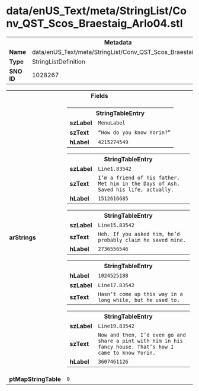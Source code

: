 <h1>data/enUS_Text/meta/StringList/Conv_QST_Scos_Braestaig_Arlo04.stl</h1><table><tr><th colspan="100%">Metadata</th></tr><tr><td><b>Name</b></td><td>data/enUS_Text/meta/StringList/Conv_QST_Scos_Braestaig_Arlo04.stl</td></tr><tr><td><b>Type</b></td><td>StringListDefinition</td></tr><tr><td><b>SNO ID</b></td><td>1028267</td></tr></table>

<table><tr><th colspan="100%">Fields</th></tr><tr><td><b>arStrings</b></td><td><table><tr><th colspan="100%">StringTableEntry</th></tr><tr><td><b>szLabel</b></td><td><code>MenuLabel</code></td></tr><tr><td><b>szText</b></td><td><code>“How do you know Yorin?”</code></td></tr><tr><td><b>hLabel</b></td><td><code>4215274549</code></td></tr></table>


<table><tr><th colspan="100%">StringTableEntry</th></tr><tr><td><b>szLabel</b></td><td><code>Line1.83542</code></td></tr><tr><td><b>szText</b></td><td><code>I’m a friend of his father. Met him in the Days of Ash. Saved his life, actually.</code></td></tr><tr><td><b>hLabel</b></td><td><code>1512616685</code></td></tr></table>


<table><tr><th colspan="100%">StringTableEntry</th></tr><tr><td><b>szLabel</b></td><td><code>Line15.83542</code></td></tr><tr><td><b>szText</b></td><td><code>Heh. If you asked him, he’d probably claim he saved mine.</code></td></tr><tr><td><b>hLabel</b></td><td><code>2736556546</code></td></tr></table>


<table><tr><th colspan="100%">StringTableEntry</th></tr><tr><td><b>hLabel</b></td><td><code>1024525188</code></td></tr><tr><td><b>szLabel</b></td><td><code>Line17.83542</code></td></tr><tr><td><b>szText</b></td><td><code>Hasn’t come up this way in a long while, but he used to.</code></td></tr></table>


<table><tr><th colspan="100%">StringTableEntry</th></tr><tr><td><b>szLabel</b></td><td><code>Line19.83542</code></td></tr><tr><td><b>szText</b></td><td><code>Now and then, I’d even go and share a pint with him in his fancy house. That’s how I came to know Yorin.</code></td></tr><tr><td><b>hLabel</b></td><td><code>3607461126</code></td></tr></table>


</td></tr><tr><td><b>ptMapStringTable</b></td><td><code>0</code></td></tr></table>

